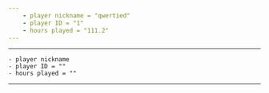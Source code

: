 ```yaml
---
    - player nickname = "qwertied"
    - player ID = "1"
    - hours played = "111.2"
---
```


---
    - player nickname
    - player ID = ""
    - hours played = ""
---
